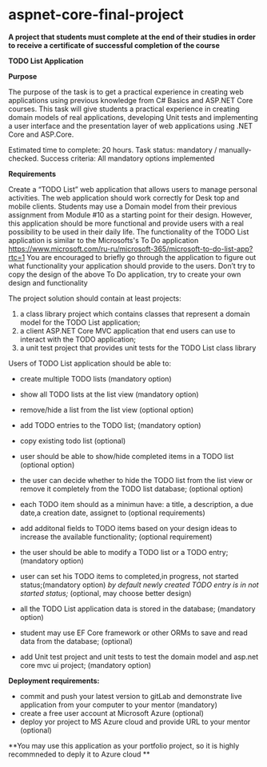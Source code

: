 # aspnet-core-final-project

 **A project that students must complete at the end of their studies in order to receive a certificate of successful completion of the course** 

**TODO List Application**

**Purpose**

The purpose of the task is to get a practical experience in creating web applications using previous knowledge from C# Basics and ASP.NET  Core courses. This task will give students a practical experience in creating domain models of real applications, developing Unit tests and  implementing a user interface and the presentation layer of web applications using .NET Core and ASP.Core.  

Estimated time to complete: 20 hours. 
Task status: mandatory / manually-checked.
Success criteria: All mandatory options implemented

**Requirements**

 Create a “TODO List” web application that allows users to manage personal activities.
The web application should work correctly for Desk top and mobile clients.
Students may use a Domain model from their previous assignment from Module #10 as a starting point for their design.  However, this application should be more functional and provide users with a real possibility to be used in their daily life.
The functionality of the TODO List application is similar to the Microsofts's To Do application https://www.microsoft.com/ru-ru/microsoft-365/microsoft-to-do-list-app?rtc=1 
You are encouraged to briefly go through the application to figure out what functionality your application should provide to the users. Don’t try to copy the design of the above To Do application, try to create your own design and functionality

The project solution should contain at least projects:

1. a class library project which contains classes that represent a domain model for the TODO List application;
2. a client ASP.NET Core MVC  application that end users can use to interact with the TODO application;
3. a unit test project that provides unit tests for the TODO List class library



Users of TODO List application should be able to:

- create multiple TODO lists  (mandatory option)
- show all TODO lists at the list view (mandatory option)
- remove/hide a list from the  list view (optional option)
- add TODO entries to the TODO list; (mandatory option)
- copy existing todo list (optional)
- user should be able to show/hide completed items in a TODO list (optional option)
- the user can decide whether to hide the  TODO list  from the list view  or remove it completely from the TODO list database; (optional option)
- each TODO item should as a minimun have: a title, a description, a due date,a creation date, assignet to (optional requirements)
- add additonal fields to TODO items based on your design ideas to increase the available functionality; (optional requirement)
- the user should  be able to modify a TODO list or a TODO entry;(mandatory option)
- user can set his TODO items  to completed,in progress, not started status;(mandatory option)
_by default newly created TODO entry is in not started status;_ (optional,  may choose better design)

- all the TODO List application data is stored in the database; (mandatory option)
- student may use EF Core framework or other ORMs to save and read data from the database; (optional)
- add Unit test project and  unit tests to test the domain model and asp.net core mvc ui project; (mandatory option)

**Deployment requirements:**

- commit and push your latest version to gitLab and demonstrate live application from your computer to your mentor (mandatory)
- create a free user account at Microsoft Azure (optional)
- deploy yor project to MS Azure cloud and provide URL to your mentor (optional)

 **You may use this application as your portfolio project, so it is highly recommneded to deply it to Azure cloud **
